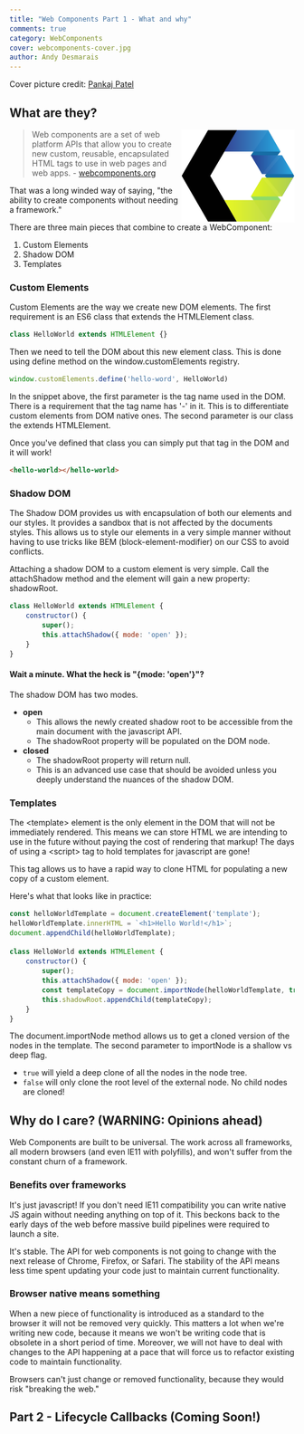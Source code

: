 ```yaml
---
title: "Web Components Part 1 - What and why"
comments: true
category: WebComponents
cover: webcomponents-cover.jpg
author: Andy Desmarais
---
```


Cover picture credit: [Pankaj Patel](https://unsplash.com/@pankajpatel)

## What are they?

<img class="right" src="webcomponents.svg" title="Web Components" width="200" style="background-color: #FFF; float: right;">

> Web components are a set of web platform APIs that allow you to create new custom, reusable, encapsulated HTML tags to use in web pages and web apps. - [webcomponents.org](https://www.webcomponents.org/introduction)

That was a long winded way of saying, "the ability to create components without needing a framework."

There are three main pieces that combine to create a WebComponent:

1. Custom Elements
2. Shadow DOM
3. Templates

### Custom Elements

Custom Elements are the way we create new DOM elements. The first requirement is an ES6 class that extends the HTMLElement class.

```javascript
class HelloWorld extends HTMLElement {}
```

Then we need to tell the DOM about this new element class.  This is done using define method on the window.customElements registry.

```javascript
window.customElements.define('hello-word', HelloWorld)
```

In the snippet above, the first parameter is the tag name used in the DOM. There is a requirement that the tag name has '-' in it.  This is to differentiate custom elements from DOM native ones. The second parameter is our class the extends HTMLElement.

Once you've defined that class you can simply put that tag in the DOM and it will work!

```html
<hello-world></hello-world>
```

### Shadow DOM

The Shadow DOM provides us with encapsulation of both our elements and our styles. It provides a sandbox that is not affected by the documents styles. This allows us to style our elements in a very simple manner without having to use tricks like BEM (block-element-modifier) on our CSS to avoid conflicts.

Attaching a shadow DOM to a custom element is very simple. Call the attachShadow method and the element will gain a new property: shadowRoot.

```javascript
class HelloWorld extends HTMLElement {
    constructor() {
        super();
        this.attachShadow({ mode: 'open' });
    }
}
```

#### Wait a minute. What the heck is "{mode: 'open'}"?

The shadow DOM has two modes.

- **open**
  - This allows the newly created shadow root to be accessible from the main document with the javascript API.
  - The shadowRoot property will be populated on the DOM node.
- **closed**
  - The shadowRoot property will return null.
  - This is an advanced use case that should be avoided unless you deeply understand the nuances of the shadow DOM.

### Templates

The &lt;template&gt; element is the only element in the DOM that will not be immediately rendered. This means we can store HTML we are intending to use in the future without paying the cost of rendering that markup!  The days of using a &lt;script&gt; tag to hold templates for javascript are gone!

This tag allows us to have a rapid way to clone HTML for populating a new copy of a custom element.

Here's what that looks like in practice:

```javascript
const helloWorldTemplate = document.createElement('template');
helloWorldTemplate.innerHTML = `<h1>Hello World!</h1>`;
document.appendChild(helloWorldTemplate);

class HelloWorld extends HTMLElement {
    constructor() {
        super();
        this.attachShadow({ mode: 'open' });
        const templateCopy = document.importNode(helloWorldTemplate, true);
        this.shadowRoot.appendChild(templateCopy);
    }
}
```

The document.importNode method allows us to get a cloned version of the nodes in the template. The second parameter to importNode is a shallow vs deep flag.

- `true` will yield a deep clone of all the nodes in the node tree.
- `false` will only clone the root level of the external node. No child nodes are cloned!

## Why do I care? (WARNING: Opinions ahead)

Web Components are built to be universal. The work across all frameworks, all modern browsers (and even IE11 with polyfills), and won't suffer from the constant churn of a framework.

### Benefits over frameworks

It's just javascript! If you don't need IE11 compatibility you can write native JS again without needing anything on top of it. This beckons back to the early days of the web before massive build pipelines were required to launch a site.

It's stable. The API for web components is not going to change with the next release of Chrome, Firefox, or Safari. The stability of the API means less time spent updating your code just to maintain current functionality.

### Browser native means something

When a new piece of functionality is introduced as a standard to the browser it will not be removed very quickly. This matters a lot when we're writing new code, because it means we won't be writing code that is obsolete in a short period of time. Moreover, we will not have to deal with changes to the API happening at a pace that will force us to refactor existing code to maintain functionality.

Browsers can't just change or removed functionality, because they would risk "breaking the web."

## Part 2 - Lifecycle Callbacks (Coming Soon!)